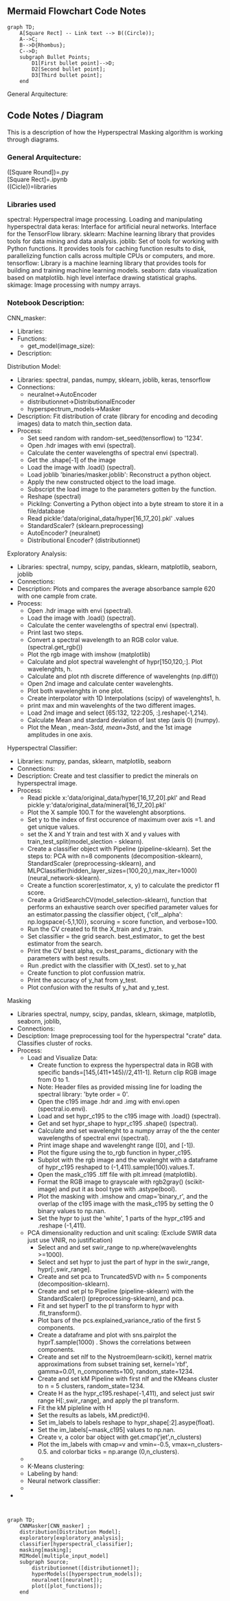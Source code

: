 ## Mermaid Flowchart Code Notes

```mermaid
graph TD;
    A[Square Rect] -- Link text --> B((Circle));
    A-->C;
    B-->D{Rhombus};
    C-->D;
    subgraph Bullet Points;
        D1[First bullet point]-->D;
        D2[Second bullet point];
        D3[Third bullet point];
    end  
```

General Arquitecture:


## Code Notes / Diagram
This is a description of how the Hyperspectral Masking algorithm is working through diagrams.


### General Arquitecture:
([Square Round])=.py <br> 
[Square Rect]=.ipynb <br>
((Cicle))=libraries

### Libraries used
spectral: Hyperspectral image processing. Loading and manipulating hyperspectral data
keras: Interface for artificial neural networks. Interface for the TensorFlow library.
sklearn: Machine learning library that provides tools for data mining and data analysis.
joblib: Set of tools for working with Python functions. It provides tools for caching function results to disk, parallelizing function calls across multiple CPUs or computers, and more.
tensorflow:  Library is a machine learning library that provides tools for building and training machine learning models.
seaborn: data visualization based on matplotlib. high level interface drawing statistical graphs.
skimage: Image processing with numpy arrays.

### Notebook Description:

CNN_masker:
* Libraries:
* Functions:
    * get_model(image_size):
* Description:

Distribution Model:

* Libraries: spectral, pandas, numpy, sklearn, joblib, keras, tensorflow
* Connections:
    * neuralnet->AutoEncoder
    * distributionnet->DistributionalEncoder
    * hyperspectrum_models->Masker
* Description: Fit distribution of crate (library for encoding and decoding images) data to match thin_section data.
* Process:
    * Set seed random with random-set_seed(tensorflow) to '1234'.
    * Open .hdr images with envi (spectral).
    * Calculate the center wavelengths of spectral envi (spectral).
    * Get the .shape[-1] of the image
    * Load the image with .load() (spectral).
    * Load joblib 'binaries/masker.joblib': Reconstruct a python object.
    * Apply the new constructed object to the load image.
    * Subscript the load image to the parameters gotten by the function.
    * Reshape (spectral)
    * Pickilng: Converting a Python object into a byte stream to store it in a file/database
    * Read pickle:'data/original_data/hyper[16_17_20].pkl' .values
    * StandardScaler? (sklearn.preprocessing)
    * AutoEncoder? (neuralnet)
    * Distributional Encoder? (distributionnet)

Exploratory Analysis:

* Libraries: spectral, numpy, scipy, pandas, sklearn, matplotlib, seaborn, joblib
* Connections:
* Description: Plots and compares the average absorbance sample 620 with one cample from crate.
* Process:
    * Open .hdr image with envi (spectral).
    * Load the image with .load() (spectral).
    * Calculate the center wavelengths of spectral envi (spectral).
    * Print last two steps.
    * Convert a spectral wavelength to an RGB color value. (spectral.get_rgb())
    * Plot the rgb image with imshow (matplotlib)
    * Calculate and plot spectral wavelenght of hypr[150,120,:]. Plot wavelenghts, h.
    * Calculate and plot nth discrete difference of wavelenghts (np.diff())
    * Open 2nd image and calculate center wavelenghts.
    * Plot both wavelenghts in one plot.
    * Create interpolator with 1D Interpolations (scipy) of wavelenghts1, h.
    * print max and min wavelenghts of the two different images.
    * Load 2nd image and select [65:132, 122:205, :].reshape(-1,214).
    * Calculate Mean and stardard deviation of last step (axis 0) (numpy).
    * Plot the Mean , mean-3*std, mean+3*std, and the 1st image amplitudes in one axis.

Hyperspectral Classifier:

* Libraries: numpy, pandas, sklearn, matplotlib, seaborn
* Connections:
* Description: Create and test classifier to predict the minerals on hyperspectral image.
* Process:
    * Read pickle x:'data/original_data/hyper[16_17_20].pkl' and  Read pickle y:'data/original_data/mineral[16_17_20].pkl'
    * Plot the X sample 100.T for the wavelenght absorptions.
    * Set y to the index of first occurence of maximum over axis =1. and get unique values.
    * set the X and Y train and test with X and y values with train_test_split(model_slection - sklearn).
    * Create a classifier object with Pipeline (pipeline-sklearn). Set the steps to: PCA with n=8 components (decomposition-sklearn), StandardScaler (preprocessing-sklearn), and MLPClassifier(hidden_layer_sizes=(100,20,),max_iter=1000) (neural_network-sklearn).
    * Create a function scorer(estimator, x, y) to calculate the predictor f1 score.
    * Create a GridSearchCV(model_selection-sklearn), function that performs an exhaustive search over specified parameter values for an estimator.passing the classifier object, {'clf__alpha': np.logspace(-5,1,10)}, scoruing = score function, and verbose=100.
    * Run the CV created to fit the X_train and y_train.
    * Set classifier = the grid search. best_estimator_ to get the best estimator from the search.
    * Print the CV best alpha, cv.best_params_ dictionary with the parameters with best results.
    * Run .predict with the classifier with (X_test). set to y_hat
    * Create function to plot confussion matrix.
    * Print the accuracy of y_hat from y_test.
    * Plot confusion with the results of y_hat and y_test.

Masking
* Libraries spectral, numpy, scipy, pandas, sklearn, skimage, matplotlib, seaborn, joblib, 
* Connections:
* Desciption: Image preprocessing tool for the hyperspectral "crate" data. Classifies cluster of rocks. 
* Process:
    * Load and Visualize Data:
        * Create function to express the hyperspectral data in RGB with specific bands=[145,(411+145)//2,411-1]. Return clip RGB image from 0 to 1.
        * Note: Header files as provided missing line for loading the spectral library: 'byte order = 0'.
        * Open the c195 image .hdr and .img with envi.open (spectral.io.envi).
        * Load and set hypr_c195 to the c195 image with .load() (spectral).
        * Get and set hypr_shape to hypr_c195 .shape() (spectral).
        *  Calculate and set wavelenght to a numpy array of the the center wavelengths of spectral envi (spectral).
        *  Print image shape and wavelenght range ([0], and [-1]).
        *  Plot the figure using the to_rgb function in hyper_c195.
        *  Subplot with the rgb image and the wvalenght with a dataframe of hypr_c195 reshaped to (-1,411).sample(100).values.T.
        *  Open the mask_c195 .tiff file with plt.imread (matplotlib).
        *  Format the RGB image to grayscale with rgb2gray() (scikit-image) and put it as bool type with .astype(bool).
        *  Plot the masking with .imshow and cmap='binary_r', and the overlap of the c195 image with the mask_c195 by setting the 0 binary values to np.nan.
        *  Set the hypr to just the 'white', 1 parts of the hypr_c195 and .reshape (-1,411).
    * PCA dimensionality reduction and unit scaling: (Exclude SWIR data just use VNIR, no justification)
        *  Select and and set swir_range to np.where(wavelenghts >=1000).
        *  Select and set hypr to just the part of hypr in the swir_range, hypr[:,swir_range].
        *  Create and set pca to TruncatedSVD with n= 5 components (decomposition-sklearn).
        *  Create and set pl to Pipeline (pipeline-sklearn) with the StandardScaler() (preprocessing-sklearn), and pca.
        *  Fit and set hyperT to the pl transform to hypr with .fit_transform().
        *  Plot bars of the pcs.explained_variance_ratio of the first 5 components.
        *  Create a dataframe and plot with sns.pairplot the hyprT.sample(1000) . Shows the correlations between components.
        * Create and set nlf to the Nystroem(learn-scikit), kernel matrix approximations from subset training set, kernel='rbf', gamma=0.01, n_components=100, random_state=1234.
        * Create and set kM Pipeline with first nlf and the KMeans cluster to n = 5 clusters, random_state=1234.
        * Create H as the hypr_c195.reshape(-1,411), and select just swir range H[:,swir_range], and apply the pl transform.
        * Fit the kM pipleline with H
        * Set the results as labels, kM.predict(H).
        * Set im_labels to labels reshape to hypr_shape[:2].asype(float).
        * Set the im_labels[~mask_c195] values to np.nan.
        * Create v, a color bar object with get.cmap('jet',n_clusters)
        * Plot the im_labels with cmap=v and vmin=-0.5, vmax=n_clusters-0.5. and colorbar ticks = np.arange (0,n_clusters).
    * 
    * K-Means clustering:
    * Labeling by hand:
    * Neural network classifier:
    * 
* 


```mermaid


graph TD;
    CNNMasker[CNN_masker] ;
    distribution[Distribution Model];
    exploratory[exploratory_analysis];
    classifier[hyperspectral_classifier];
    masking[masking];
    MIModel[multiple_input_model]
    subgraph Source;
        distributionnet([distributionnet]);
        hyperModels([hyperspectrum_models]);
        neuralnet([neuralnet]);
        plot([plot_functions]);
    end  
```
